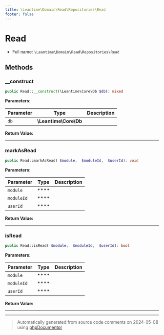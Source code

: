 ```yaml
---
title: \Leantime\Domain\Read\Repositories\Read
footer: false
---
```


# Read





* Full name: `\Leantime\Domain\Read\Repositories\Read`



## Methods

### __construct



```php
public Read::__construct(\Leantime\Core\Db $db): mixed
```








**Parameters:**

| Parameter | Type | Description |
|-----------|------|-------------|
| `db` | **\Leantime\Core\Db** |  |


**Return Value:**





---
### markAsRead



```php
public Read::markAsRead( $module,  $moduleId,  $userId): void
```








**Parameters:**

| Parameter | Type | Description |
|-----------|------|-------------|
| `module` | **** |  |
| `moduleId` | **** |  |
| `userId` | **** |  |


**Return Value:**





---
### isRead



```php
public Read::isRead( $module,  $moduleId,  $userId): bool
```








**Parameters:**

| Parameter | Type | Description |
|-----------|------|-------------|
| `module` | **** |  |
| `moduleId` | **** |  |
| `userId` | **** |  |


**Return Value:**





---


---
> Automatically generated from source code comments on 2024-05-08 using [phpDocumentor](http://www.phpdoc.org/)
